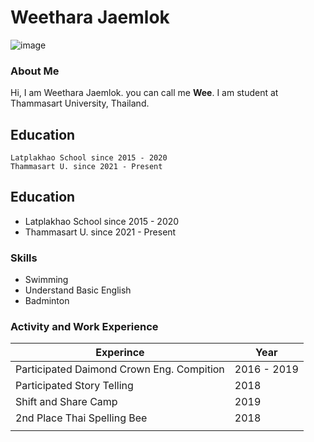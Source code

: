 # Weethara Jaemlok


![image](https://img.in.th/images/b42487d7f114e3bc89e3bc7183d08167.png)
### About Me
Hi, I am Weethara Jaemlok. you can call me **Wee**. I am student at Thammasart University, Thailand.


## Education
```
Latplakhao School since 2015 - 2020
Thammasart U. since 2021 - Present

```

## Education
- Latplakhao School since 2015 - 2020
- Thammasart U. since 2021 - Present

### Skills
- Swimming
- Understand Basic English
- Badminton


### Activity and Work Experience



| Experince | Year |
| --- | --- |
| Participated Daimond Crown Eng. Compition | 2016 - 2019 |
| Participated Story Telling | 2018 |
| Shift and Share Camp | 2019
| 2nd Place Thai Spelling Bee | 2018 |
|  | |
